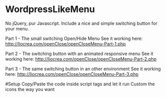 # WordpressLikeMenu
No jQuery, pur Javascript.
Include a nice and simple switching button for your menu.

Part 1 - The small switching Open/Hide Menu
See it working here: http://liocrea.com/openClose/openCloseMenu-Part-1.php

Part 2 - The switching button with an animated responsive menu
See it working here: http://liocrea.com/openClose/openCloseMenu-Part-2.php

Part 3 - The same switching button in an other environment
See it working here: http://liocrea.com/openClose/openCloseMenu-Part-3.php


#Setup
Copy/Paste the code inside script tags and let it run 
Custom the icons the way you want
